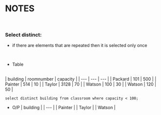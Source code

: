 # NOTES
<br>

### Select distinct:
* if there are elements that are repeated then it is selected only once
<br>

* Table
<br>
| building | roomnumber | capacity |
| --- | --- | --- |
| Packard | 101 | 500 |
| Painter | 514 | 10 |
| Taylor | 3128 | 70 |
| Watson | 100 | 30 |
| Watson | 120 | 50 |
<br>

```
select distinct building from classroom where capacity < 100;
```
* O/P
| building |
| --- |
| Painter |
| Taylor |
| Watson |